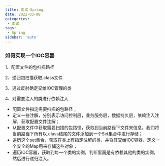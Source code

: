 ```yaml
---
title: 面试-Spring
date: 2022-03-08
categories:
 - 面试
tags:
 - Spring
sidebar: 'auto'
---
```




### 如何实现一个IOC容器

1、配置文件的包扫描路径

2、递归包扫描获取.class文件

3、通过反射确定交给IOC管理的类

4、对需要注入的类进行依赖注入



* 配置文件指定需要扫描的包路径；
* 定义一些注解，分别表示访问控制层，业务服务层，数据持久层，依赖注入注解，获取配置文件注解；
* 从配置文件中获取需要扫描的包路径，获取到当前路径下文件夹信息，我们将当前路径下所有以.class结尾的文件添加到一个Set集合中进行存储；
* 遍历这个set集合，获取在类上有指定注解的类，并将其交给IOC容器，定义一个安全的Map用来存储这些对象；
* 遍历IOC容器，获取到每一个类的实例，判断里面是有依赖其他的类的实例，然后进行递归注入。
